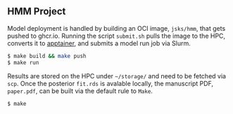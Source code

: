 HMM Project
---

Model deployment is handled by building an OCI image, `jsks/hmm`, that gets pushed to ghcr.io. Running the script `submit.sh` pulls the image to the HPC, converts it to [apptainer](https://apptainer.org/), and submits a model run job via Slurm.

```sh
$ make build && make push
$ make run
```

Results are stored on the HPC under `~/storage/` and need to be fetched via `scp`. Once the posterior `fit.rds` is avalable locally, the manuscript PDF, `paper.pdf`, can be built via the default rule to `Make`.

```sh
$ make
```
